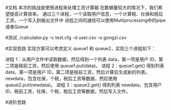 #文档
本次的挑战是使用进程来处理工资计算器
在数据量较大的情况下，我们希望提高计算效率。
通过三个进程，一个读取用户信息，一个计算税、社保和税后工资，一个写入到输出文件中
进程之间的通信可以使用Multiprocessing中的pipe或者Queue

#测试
./calculator.py -c test.cfg -d user.csv -o gongzi.csv

#实现思路
实现方案可以考虑定义 queue1 和 queue2，实现三个进程如下：

进程 1：从用户文件中读取数据，然后得到一个列表 data，第一项是用户 ID，第二项是税前工资，然后使用 queue1.put(data)。
进程 2：queue1.get() 得到列表 data，第一项是用户 ID，第二项是税前工资，然后计算后生成新的列表。 newdata，包含社保，个税，税后工资等数据，然后使用 queue2.put(newdata)。
进程 3：queue2.get() 得到列表 newdata，包含用户 ID，税前工资，社保，个税，税后工资等数据，然后写入文件。

#进阶思路

